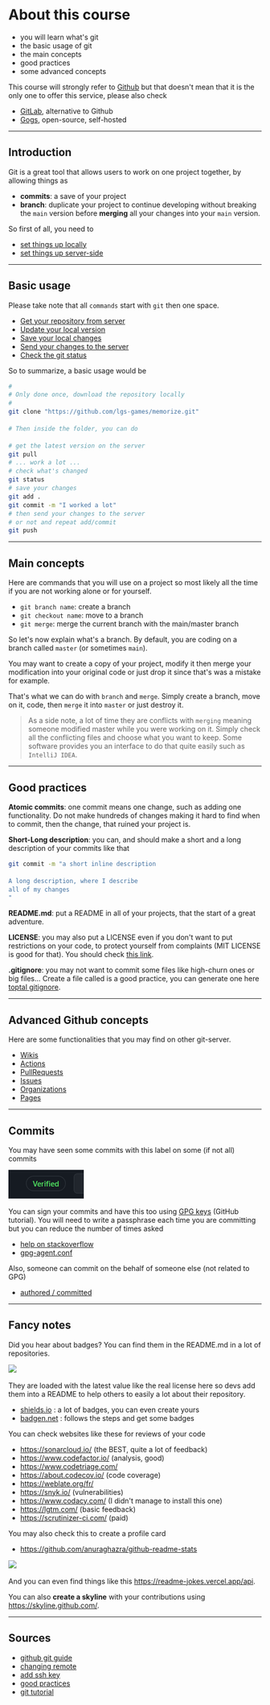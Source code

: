 # About this course

* you will learn what's git
* the basic usage of git
* the main concepts
* good practices
* some advanced concepts

This course will strongly refer
to [Github](https://github.com/)
but that doesn't mean that it is the only one
to offer this service, please also check

* [GitLab](https://about.gitlab.com/), alternative to Github
* [Gogs](https://gogs.io/), open-source, self-hosted

<hr class="sr">

## Introduction

Git is a great tool that allows users to work on
one project together, by allowing things as

* **commits**: a save of your project
* **branch**: duplicate your project to continue
developing without breaking the ``main`` version
before **merging** all your changes into your
  ``main`` version.
  
So first of all, you need to

* [set things up locally](local-install.md)
* [set things up server-side](server-install.md)

<hr class="sl">

## Basic usage

Please take note that all ``commands`` start with
``git`` then one space.

* [Get your repository from server](commands/clone.md)
* [Update your local version](commands/pull.md)
* [Save your local changes](commands/commit.md)
* [Send your changes to the server](commands/push.md)
* [Check the git status](commands/status.md)

So to summarize, a basic usage would be

```bash
# 
# Only done once, download the repository locally 
#
git clone "https://github.com/lgs-games/memorize.git"

# Then inside the folder, you can do

# get the latest version on the server
git pull
# ... work a lot ...
# check what's changed
git status
# save your changes
git add .
git commit -m "I worked a lot"
# then send your changes to the server
# or not and repeat add/commit
git push
```

<hr class="sr">

## Main concepts

Here are commands that you will use on a project
so most likely all the time if you are not working
alone or for yourself.

* ``git branch name``: create a branch
* ``git checkout name``: move to a branch
* ``git merge``: merge the current branch with the main/master branch

So let's now explain what's a branch. By default, you are
coding on a branch called ``master`` (or sometimes `main`).

You may want to create a copy of your project, modify it
then merge your modification into your original code
or just drop it since that's was a mistake for example.

That's what we can do with ``branch`` and `merge`.
Simply create a branch, move on it, code, then ``merge``
it into ``master`` or just destroy it.

> As a side note, a lot of time they are conflicts
> with ``merging`` meaning someone modified master
> while you were working on it. Simply check
> all the conflicting files and choose what you
> want to keep. Some software provides you
> an interface to do that quite easily such
> as ``IntelliJ IDEA``.

<hr class="sl">

## Good practices

**Atomic commits**: one commit means one change, such
as adding one functionality. Do not make hundreds of changes
making it hard to find when to commit, then the change,
that ruined your project is.

**Short-Long description**: you can, and should make
a short and a long description of your commits
like that

```bash
git commit -m "a short inline description

A long description, where I describe
all of my changes
"
```

**README.md**: put a README in all of your projects, that
the start of a great adventure.

**LICENSE**: you may also put a LICENSE even if you don't
want to put restrictions on your code, to protect yourself
from complaints (MIT LICENSE
is good for that). You should check
[this link](https://choosealicense.com/).

**.gitignore**: you may not want to commit some files
like high-churn ones or big files... Create a file
called is a good practice, you can generate one
here [toptal gitignore](https://www.toptal.com/developers/gitignore).

<hr class="sr">

## Advanced Github concepts

Here are some functionalities that you may find
on other git-server.

* [Wikis](tools/wiki.md)
* [Actions](tools/actions.md)
* [PullRequests](tools/pull-requests.md)
* [Issues](tools/issues.md)
* [Organizations](tools/organizations.md)
* [Pages](tools/pages.md)

<hr class="sl">

## Commits

You may have seen some commits with this
label on some (if not all) commits

![gpg](gpg.png)

You can sign your commits and have this too using
[GPG keys](https://docs.github.com/en/github/authenticating-to-github/managing-commit-signature-verification/generating-a-new-gpg-key)
(GitHub tutorial). You will need to write
a passphrase each time you are committing but you
can reduce the number of times asked 

* [help on stackoverflow](https://stackoverflow.com/questions/38384957/prevent-git-from-asking-for-the-gnupg-password-during-signing-a-commit)
* [gpg-agent.conf](https://gist.github.com/tknv/43604e851a371949343b78261c48f190)

Also, someone can commit on the behalf
of someone else (not related to GPG)

* [authored / committed](https://stackoverflow.com/questions/25327743/what-flow-causes-github-commits-that-are-authored-by-one-user-but-committed)

<hr class="sr">

## Fancy notes

Did you hear about badges? You can find them in the 
README.md in a lot of repositories.

![](https://img.shields.io/github/license/lgs-games/memorize)

They are loaded with the latest value like the real license
here so devs add them into a README to help others
to easily a lot about their repository.

* [shields.io](https://shields.io/) : a lot of badges,
  you can even create yours
* [badgen.net](https://badgen.net/) : follows the steps
and get some badges

You can check websites like these for reviews of your
code

* <https://sonarcloud.io/> (the BEST, quite a lot of feedback)
* <https://www.codefactor.io/> (analysis, good)
* <https://www.codetriage.com/>
* <https://about.codecov.io/> (code coverage)
* <https://weblate.org/fr/>
* <https://snyk.io/> (vulnerabilities)
* <https://www.codacy.com/> (I didn't manage to install this one)
* <https://lgtm.com/> (basic feedback)
* <https://scrutinizer-ci.com/> (paid)

You may also check this to create a profile card

* <https://github.com/anuraghazra/github-readme-stats>

![](https://github-readme-stats.vercel.app/api?username=QuentinRa&show_icons=true&theme=radical)

And you can even find things like this
<https://readme-jokes.vercel.app/api>.

You can also **create a skyline** with your
contributions using <https://skyline.github.com/>.

<hr class="sl">

## Sources

* [github git guide](https://github.com/git-guides/)
* [changing remote](https://docs.github.com/en/github/using-git/changing-a-remotes-url)
* [add ssh key](https://docs.github.com/en/free-pro-team@latest/github/authenticating-to-github/generating-a-new-ssh-key-and-adding-it-to-the-ssh-agent)
* [good practices](http://adopteungit.fr/methodologie/2017/04/26/commits-atomiques-la-bonne-approche.html)
* [git tutorial](https://dubrayn.github.io/IPS-DEV/git.html#1)